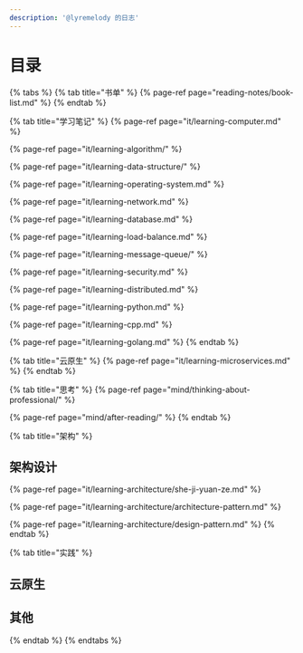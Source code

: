 ```yaml
---
description: '@lyremelody 的日志'
---
```


# 目录



{% tabs %}
{% tab title="书单" %}
{% page-ref page="reading-notes/book-list.md" %}
{% endtab %}

{% tab title="学习笔记" %}
{% page-ref page="it/learning-computer.md" %}

{% page-ref page="it/learning-algorithm/" %}

{% page-ref page="it/learning-data-structure/" %}

{% page-ref page="it/learning-operating-system.md" %}

{% page-ref page="it/learning-network.md" %}

{% page-ref page="it/learning-database.md" %}

{% page-ref page="it/learning-load-balance.md" %}

{% page-ref page="it/learning-message-queue/" %}

{% page-ref page="it/learning-security.md" %}

{% page-ref page="it/learning-distributed.md" %}

{% page-ref page="it/learning-python.md" %}

{% page-ref page="it/learning-cpp.md" %}

{% page-ref page="it/learning-golang.md" %}
{% endtab %}

{% tab title="云原生" %}
{% page-ref page="it/learning-microservices.md" %}
{% endtab %}

{% tab title="思考" %}
{% page-ref page="mind/thinking-about-professional/" %}

{% page-ref page="mind/after-reading/" %}
{% endtab %}

{% tab title="架构" %}
## 架构设计

{% page-ref page="it/learning-architecture/she-ji-yuan-ze.md" %}

{% page-ref page="it/learning-architecture/architecture-pattern.md" %}

{% page-ref page="it/learning-architecture/design-pattern.md" %}
{% endtab %}

{% tab title="实践" %}
## 云原生

## 其他
{% endtab %}
{% endtabs %}



